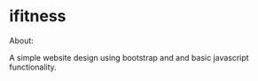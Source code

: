 # ifitness

About:

A simple website design using bootstrap and and basic javascript functionality.
